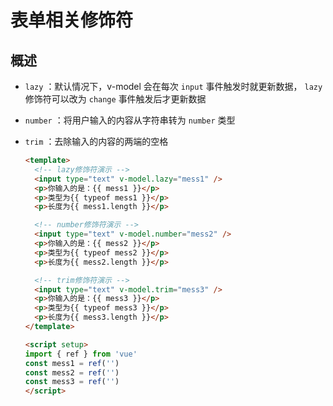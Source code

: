 # 表单相关修饰符

## 概述

+ `lazy` ：默认情况下，v-model 会在每次 `input` 事件触发时就更新数据， `lazy` 修饰符可以改为 `change` 事件触发后才更新数据
+ `number` ：将用户输入的内容从字符串转为 `number` 类型
+ `trim` ：去除输入的内容的两端的空格

  ```html
  <template>
    <!-- lazy修饰符演示 -->
    <input type="text" v-model.lazy="mess1" />
    <p>你输入的是：{{ mess1 }}</p>
    <p>类型为{{ typeof mess1 }}</p>
    <p>长度为{{ mess1.length }}</p>

    <!-- number修饰符演示 -->
    <input type="text" v-model.number="mess2" />
    <p>你输入的是：{{ mess2 }}</p>
    <p>类型为{{ typeof mess2 }}</p>
    <p>长度为{{ mess2.length }}</p>

    <!-- trim修饰符演示 -->
    <input type="text" v-model.trim="mess3" />
    <p>你输入的是：{{ mess3 }}</p>
    <p>类型为{{ typeof mess3 }}</p>
    <p>长度为{{ mess3.length }}</p>
  </template>

  <script setup>
  import { ref } from 'vue'
  const mess1 = ref('')
  const mess2 = ref('')
  const mess3 = ref('')
  </script>
  ```
